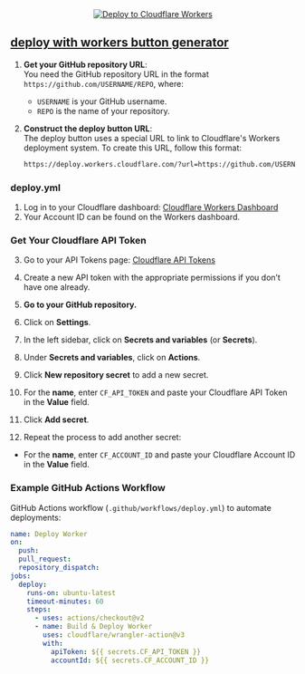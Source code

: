 <center>
  <a href="https://deploy.workers.cloudflare.com/?url=https://github.com/sudo-self/deploy-button">
    <img src="https://deploy.workers.cloudflare.com/button" alt="Deploy to Cloudflare Workers" />
  </a>
</center>

## <a href="https://bucket.jessejesse.com/deploy.html">deploy with workers button generator</a>


1. **Get your GitHub repository URL**:  
   You need the GitHub repository URL in the format `https://github.com/USERNAME/REPO`, where:
   - `USERNAME` is your GitHub username.
   - `REPO` is the name of your repository.
  
2. **Construct the deploy button URL**:  
   The deploy button uses a special URL to link to Cloudflare's Workers deployment system. To create this URL, follow this format:

   ```html
   https://deploy.workers.cloudflare.com/?url=https://github.com/USERNAME/REPO

### deploy.yml

1. Log in to your Cloudflare dashboard: [Cloudflare Workers Dashboard](https://dash.cloudflare.com/?to=/:account/workers)
2. Your Account ID can be found on the Workers dashboard.

### Get Your Cloudflare API Token

3. Go to your API Tokens page: [Cloudflare API Tokens](https://dash.cloudflare.com/profile/api-tokens)
4. Create a new API token with the appropriate permissions if you don’t have one already.


5. **Go to your GitHub repository.**
5. Click on **Settings**.
7. In the left sidebar, click on **Secrets and variables** (or **Secrets**).
8. Under **Secrets and variables**, click on **Actions**.
9. Click **New repository secret** to add a new secret.
10. For the **name**, enter `CF_API_TOKEN` and paste your Cloudflare API Token in the **Value** field.
11. Click **Add secret**.
12. Repeat the process to add another secret:
   - For the **name**, enter `CF_ACCOUNT_ID` and paste your Cloudflare Account ID in the **Value** field.

### Example GitHub Actions Workflow

GitHub Actions workflow (`.github/workflows/deploy.yml`) to automate deployments:

```yaml
name: Deploy Worker
on:
  push:
  pull_request:
  repository_dispatch:
jobs:
  deploy:
    runs-on: ubuntu-latest
    timeout-minutes: 60
    steps:
      - uses: actions/checkout@v2
      - name: Build & Deploy Worker
        uses: cloudflare/wrangler-action@v3
        with:
          apiToken: ${{ secrets.CF_API_TOKEN }}
          accountId: ${{ secrets.CF_ACCOUNT_ID }}

```

